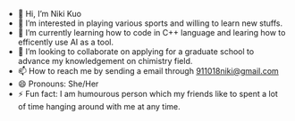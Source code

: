 - 👋 Hi, I’m Niki Kuo
- 👀 I’m interested in playing various sports and willing to learn new stuffs.
- 🌱 I’m currently learning how to code in C++ language and learing how to efficently use AI as a tool. 
- 💞️ I’m looking to collaborate on applying for a graduate school to advance my knowledgement on chimistry field. 
- 📫 How to reach me by sending a email through 911018niki@gmail.com
- 😄 Pronouns: She/Her
- ⚡ Fun fact: I am humourous person which my friends like to spent a lot of time hanging around with me at any time. 

<!---
kuo-yu-chen/kuo-yu-chen is a ✨ special ✨ repository because its `README.md` (this file) appears on your GitHub profile.
You can click the Preview link to take a look at your changes.
--->

